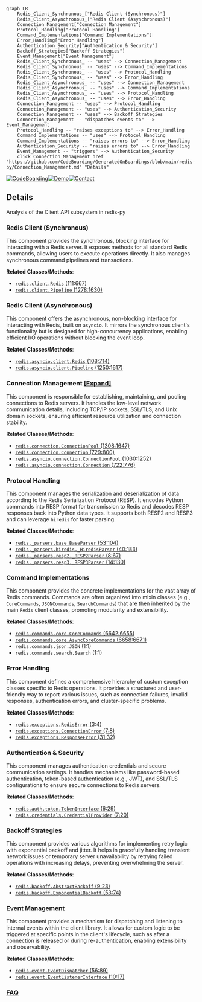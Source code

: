 ```mermaid
graph LR
    Redis_Client_Synchronous_["Redis Client (Synchronous)"]
    Redis_Client_Asynchronous_["Redis Client (Asynchronous)"]
    Connection_Management["Connection Management"]
    Protocol_Handling["Protocol Handling"]
    Command_Implementations["Command Implementations"]
    Error_Handling["Error Handling"]
    Authentication_Security["Authentication & Security"]
    Backoff_Strategies["Backoff Strategies"]
    Event_Management["Event Management"]
    Redis_Client_Synchronous_ -- "uses" --> Connection_Management
    Redis_Client_Synchronous_ -- "uses" --> Command_Implementations
    Redis_Client_Synchronous_ -- "uses" --> Protocol_Handling
    Redis_Client_Synchronous_ -- "uses" --> Error_Handling
    Redis_Client_Asynchronous_ -- "uses" --> Connection_Management
    Redis_Client_Asynchronous_ -- "uses" --> Command_Implementations
    Redis_Client_Asynchronous_ -- "uses" --> Protocol_Handling
    Redis_Client_Asynchronous_ -- "uses" --> Error_Handling
    Connection_Management -- "uses" --> Protocol_Handling
    Connection_Management -- "uses" --> Authentication_Security
    Connection_Management -- "uses" --> Backoff_Strategies
    Connection_Management -- "dispatches events to" --> Event_Management
    Protocol_Handling -- "raises exceptions to" --> Error_Handling
    Command_Implementations -- "uses" --> Protocol_Handling
    Command_Implementations -- "raises errors to" --> Error_Handling
    Authentication_Security -- "raises errors to" --> Error_Handling
    Event_Management -- "triggers" --> Authentication_Security
    click Connection_Management href "https://github.com/CodeBoarding/GeneratedOnBoardings/blob/main/redis-py/Connection_Management.md" "Details"
```

[![CodeBoarding](https://img.shields.io/badge/Generated%20by-CodeBoarding-9cf?style=flat-square)](https://github.com/CodeBoarding/GeneratedOnBoardings)[![Demo](https://img.shields.io/badge/Try%20our-Demo-blue?style=flat-square)](https://www.codeboarding.org/demo)[![Contact](https://img.shields.io/badge/Contact%20us%20-%20contact@codeboarding.org-lightgrey?style=flat-square)](mailto:contact@codeboarding.org)

## Details

Analysis of the Client API subsystem in redis-py

### Redis Client (Synchronous)
This component provides the synchronous, blocking interface for interacting with a Redis server. It exposes methods for all standard Redis commands, allowing users to execute operations directly. It also manages synchronous command pipelines and transactions.


**Related Classes/Methods**:

- <a href="https://github.com/redis/redis-py/blob/master/redis/client.py#L111-L667" target="_blank" rel="noopener noreferrer">`redis.client.Redis` (111:667)</a>
- <a href="https://github.com/redis/redis-py/blob/master/redis/client.py#L1278-L1630" target="_blank" rel="noopener noreferrer">`redis.client.Pipeline` (1278:1630)</a>


### Redis Client (Asynchronous)
This component offers the asynchronous, non-blocking interface for interacting with Redis, built on `asyncio`. It mirrors the synchronous client's functionality but is designed for high-concurrency applications, enabling efficient I/O operations without blocking the event loop.


**Related Classes/Methods**:

- <a href="https://github.com/redis/redis-py/blob/master/redis/asyncio/client.py#L108-L714" target="_blank" rel="noopener noreferrer">`redis.asyncio.client.Redis` (108:714)</a>
- <a href="https://github.com/redis/redis-py/blob/master/redis/asyncio/client.py#L1250-L1617" target="_blank" rel="noopener noreferrer">`redis.asyncio.client.Pipeline` (1250:1617)</a>


### Connection Management [[Expand]](./Connection_Management.md)
This component is responsible for establishing, maintaining, and pooling connections to Redis servers. It handles the low-level network communication details, including TCP/IP sockets, SSL/TLS, and Unix domain sockets, ensuring efficient resource utilization and connection stability.


**Related Classes/Methods**:

- <a href="https://github.com/redis/redis-py/blob/master/redis/connection.py#L1308-L1647" target="_blank" rel="noopener noreferrer">`redis.connection.ConnectionPool` (1308:1647)</a>
- <a href="https://github.com/redis/redis-py/blob/master/redis/connection.py#L729-L800" target="_blank" rel="noopener noreferrer">`redis.connection.Connection` (729:800)</a>
- <a href="https://github.com/redis/redis-py/blob/master/redis/asyncio/connection.py#L1030-L1252" target="_blank" rel="noopener noreferrer">`redis.asyncio.connection.ConnectionPool` (1030:1252)</a>
- <a href="https://github.com/redis/redis-py/blob/master/redis/asyncio/connection.py#L722-L776" target="_blank" rel="noopener noreferrer">`redis.asyncio.connection.Connection` (722:776)</a>


### Protocol Handling
This component manages the serialization and deserialization of data according to the Redis Serialization Protocol (RESP). It encodes Python commands into RESP format for transmission to Redis and decodes RESP responses back into Python data types. It supports both RESP2 and RESP3 and can leverage `hiredis` for faster parsing.


**Related Classes/Methods**:

- <a href="https://github.com/redis/redis-py/blob/master/redis/_parsers/base.py#L53-L104" target="_blank" rel="noopener noreferrer">`redis._parsers.base.BaseParser` (53:104)</a>
- <a href="https://github.com/redis/redis-py/blob/master/redis/_parsers/hiredis.py#L40-L183" target="_blank" rel="noopener noreferrer">`redis._parsers.hiredis._HiredisParser` (40:183)</a>
- <a href="https://github.com/redis/redis-py/blob/master/redis/_parsers/resp2.py#L8-L67" target="_blank" rel="noopener noreferrer">`redis._parsers.resp2._RESP2Parser` (8:67)</a>
- <a href="https://github.com/redis/redis-py/blob/master/redis/_parsers/resp3.py#L14-L130" target="_blank" rel="noopener noreferrer">`redis._parsers.resp3._RESP3Parser` (14:130)</a>


### Command Implementations
This component provides the concrete implementations for the vast array of Redis commands. Commands are often organized into mixin classes (e.g., `CoreCommands`, `JSONCommands`, `SearchCommands`) that are then inherited by the main `Redis` client classes, promoting modularity and extensibility.


**Related Classes/Methods**:

- <a href="https://github.com/redis/redis-py/blob/master/redis/commands/core.py#L6642-L6655" target="_blank" rel="noopener noreferrer">`redis.commands.core.CoreCommands` (6642:6655)</a>
- <a href="https://github.com/redis/redis-py/blob/master/redis/commands/core.py#L6658-L6671" target="_blank" rel="noopener noreferrer">`redis.commands.core.AsyncCoreCommands` (6658:6671)</a>
- `redis.commands.json.JSON` (1:1)
- `redis.commands.search.Search` (1:1)


### Error Handling
This component defines a comprehensive hierarchy of custom exception classes specific to Redis operations. It provides a structured and user-friendly way to report various issues, such as connection failures, invalid responses, authentication errors, and cluster-specific problems.


**Related Classes/Methods**:

- <a href="https://github.com/redis/redis-py/blob/master/redis/exceptions.py#L3-L4" target="_blank" rel="noopener noreferrer">`redis.exceptions.RedisError` (3:4)</a>
- <a href="https://github.com/redis/redis-py/blob/master/redis/exceptions.py#L7-L8" target="_blank" rel="noopener noreferrer">`redis.exceptions.ConnectionError` (7:8)</a>
- <a href="https://github.com/redis/redis-py/blob/master/redis/exceptions.py#L31-L32" target="_blank" rel="noopener noreferrer">`redis.exceptions.ResponseError` (31:32)</a>


### Authentication & Security
This component manages authentication credentials and secure communication settings. It handles mechanisms like password-based authentication, token-based authentication (e.g., JWT), and SSL/TLS configurations to ensure secure connections to Redis servers.


**Related Classes/Methods**:

- <a href="https://github.com/redis/redis-py/blob/master/redis/auth/token.py#L6-L29" target="_blank" rel="noopener noreferrer">`redis.auth.token.TokenInterface` (6:29)</a>
- <a href="https://github.com/redis/redis-py/blob/master/redis/credentials.py#L7-L20" target="_blank" rel="noopener noreferrer">`redis.credentials.CredentialProvider` (7:20)</a>


### Backoff Strategies
This component provides various algorithms for implementing retry logic with exponential backoff and jitter. It helps in gracefully handling transient network issues or temporary server unavailability by retrying failed operations with increasing delays, preventing overwhelming the server.


**Related Classes/Methods**:

- <a href="https://github.com/redis/redis-py/blob/master/redis/backoff.py#L9-L23" target="_blank" rel="noopener noreferrer">`redis.backoff.AbstractBackoff` (9:23)</a>
- <a href="https://github.com/redis/redis-py/blob/master/redis/backoff.py#L53-L74" target="_blank" rel="noopener noreferrer">`redis.backoff.ExponentialBackoff` (53:74)</a>


### Event Management
This component provides a mechanism for dispatching and listening to internal events within the client library. It allows for custom logic to be triggered at specific points in the client's lifecycle, such as after a connection is released or during re-authentication, enabling extensibility and observability.


**Related Classes/Methods**:

- <a href="https://github.com/redis/redis-py/blob/master/redis/event.py#L56-L89" target="_blank" rel="noopener noreferrer">`redis.event.EventDispatcher` (56:89)</a>
- <a href="https://github.com/redis/redis-py/blob/master/redis/event.py#L10-L17" target="_blank" rel="noopener noreferrer">`redis.event.EventListenerInterface` (10:17)</a>




### [FAQ](https://github.com/CodeBoarding/GeneratedOnBoardings/tree/main?tab=readme-ov-file#faq)